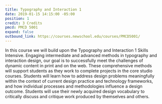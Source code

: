 ```yaml
---
title: Typography and Interaction 1
date: 2019-01-15 14:15:00 -05:00
position: 1
credit: 3 Credits
pmcd: PMCD 5001
expand: false
outbound_link: https://courses.newschool.edu/courses/PMCD5001/
---
```


In this course we will build upon the Typography and Interaction 1 Skills Intensive. Engaging intermediate and advanced methods in typography and interaction design, our goal is to successfully meet the challenges of dynamic content in print and on the web. These comprehensive methods will support students as they work to complete projects in the core studio courses. Students will learn how to address design problems meaningfully within the context of current design practice and technology frameworks, and how individual processes and methodologies influence a design outcome. Students will use their newly acquired design vocabulary to critically discuss and critique work produced by themselves and others.
